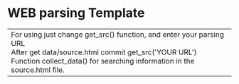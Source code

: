 <h1 align="left">WEB parsing Template</h1> 
<table>
    <tr>
        <td>
        <div align="left">
        For using just change get_src() function, and enter your parsing URL<br>
        After get data/source.html commit get_src('YOUR URL')<br>
        Function collect_data() for searching information in the source.html file.
        </div>
        </td>
    </tr>
</table>
